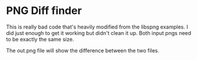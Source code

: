 # PNG Diff finder

This is really bad code that's heavily modified from the libspng examples.
I did just enough to get it working but didn't clean it up.
Both input pngs need to be exactly the same size.

The out.png file will show the difference between the two files.
